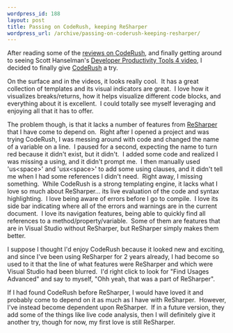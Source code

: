 ```yaml
--- 
wordpress_id: 188
layout: post
title: Passing on CodeRush, keeping ReSharper
wordpress_url: /archive/passing-on-coderush-keeping-resharper/
---
```


<p>After reading some of the <a href="http://www.larkware.com/NewReviews/coderush2.aspx">reviews on CodeRush</a>, and finally getting around to seeing Scott Hanselman's <a href="http://www.hanselman.com/blog/ScottHanselmanDeveloperProductivityToolsVideoPart4.aspx">Developer Productivity Tools 4 video</a>, I decided to finally give <a href="http://www.devexpress.com/Products/NET/IDETools/CodeRush/">CodeRush</a>&nbsp;a try.</p> <p>On the surface and in the videos, it looks really cool.&nbsp; It has a great collection of templates and its visual indicators are great.&nbsp; I love how it visualizes breaks/returns, how it helps visualize different code blocks, and everything about it is excellent.&nbsp; I could totally see myself leveraging and enjoying all that it has to offer.</p> <p>The problem though, is that it lacks a number of features from <a href="http://www.jetbrains.com/resharper/">ReSharper</a> that I have come to depend on.&nbsp; Right after I opened a project and was trying CodeRush, I was messing around with code and changed the name of a variable on a line.&nbsp; I paused for a second, expecting the name to turn red because it didn't exist, but it didn't.&nbsp; I added some code and realized I was missing a using, and it didn't prompt me.&nbsp; I then manually used 'us&lt;space&gt;' and 'usx&lt;space&gt;' to add some using clauses, and it didn't tell me when I had some references I didn't need.&nbsp; Right away, I missing something.&nbsp; While CodeRush is a strong templating engine, it lacks what I love so much about ReSharper... its live evaluation of the code and syntax highlighting.&nbsp; I love being aware of errors before I go to compile.&nbsp; I love its side bar indicating where all of the errors and warnings are in the current document.&nbsp; I love its navigation features, being able to quickly find all references to a method/property/variable.&nbsp; Some of them are features that are in Visual Studio without ReSharper, but ReSharper simply makes them better.</p> <p>I suppose I thought I'd enjoy CodeRush because it looked new and exciting, and since I've been using ReSharper for 2 years already, I had become so used to it that the line of what features were ReSharper and which were Visual Studio had been blurred.&nbsp;&nbsp;I'd right click to look for "Find Usages Advanced" and say to myself, "Ohh yeah, that was a part of ReSharper".</p> <p>If I had found CodeRush before ReSharper, I would have loved it and probably come to depend on it as much as I have with ReSharper.&nbsp; However, I've instead become dependent upon ReSharper.&nbsp; If in a future version, they add some of the things like live code analysis, then I will definitely give it another try, though for now, my first love is still ReSharper.</p>
         

